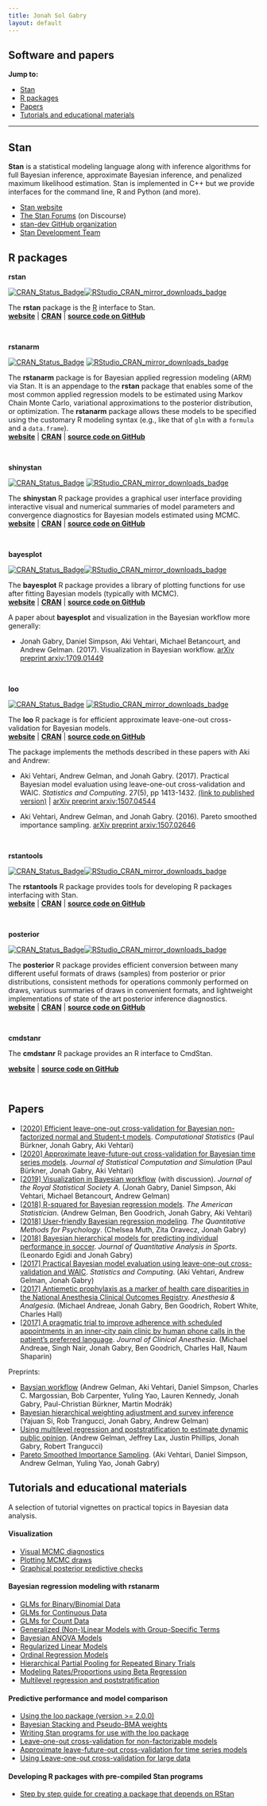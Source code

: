 ```yaml
---
title: Jonah Sol Gabry
layout: default
---
```


## Software and papers

**Jump to:**      
* [Stan](#stan)
* [R packages](#r-packages)
* [Papers](#papers)
* [Tutorials and educational materials](#tutorials-and-educational-materials)

<hr>

## Stan

**Stan** is a statistical modeling language along with inference algorithms for full
Bayesian inference, approximate Bayesian inference, and penalized maximum likelihood
estimation. Stan is implemented in C++ but we provide interfaces for the
command line, R and Python (and more).
<br>

* [Stan website](https://mc-stan.org)
* [The Stan Forums](https://discourse.mc-stan.org) (on Discourse)
* [stan-dev GitHub organization](https://github.com/stan-dev)
* [Stan Development Team](https://mc-stan.org/team/)


## R packages

**rstan**

[![CRAN\_Status\_Badge](https://www.r-pkg.org/badges/version/rstan)](https://cran.r-project.org/package=rstan)[![RStudio_CRAN_mirror_downloads_badge](https://cranlogs.r-pkg.org/badges/rstan?color=blue)](https://cran.r-project.org/web/packages/rstan)

The **rstan** package is the [R](https://www.r-project.org) interface to Stan.
<br>
[**website**](https://mc-stan.org/rstan) |
[**CRAN**](https://cran.r-project.org/package=rstan) |
[**source code on GitHub**](https://github.com/stan-dev/rstan)

<br>

**rstanarm**

[![CRAN\_Status\_Badge](https://www.r-pkg.org/badges/version/rstanarm)](https://cran.r-project.org/package=rstanarm)
[![RStudio_CRAN_mirror_downloads_badge](https://cranlogs.r-pkg.org/badges/rstanarm?color=blue)](https://cran.r-project.org/web/packages/rstanarm)

The **rstanarm** package is for Bayesian applied regression modeling (ARM) via Stan.
It is an appendage to the **rstan** package that enables some of the
most common applied regression models to be estimated using Markov Chain
Monte Carlo, variational approximations to the posterior distribution, or
optimization. The **rstanarm** package allows these models to be
 specified using the customary R modeling syntax (e.g., like that of
`glm` with a `formula` and a `data.frame`).
<br>
[**website**](https://mc-stan.org/rstanarm) |
[**CRAN**](https://cran.r-project.org/package=rstanarm) |
[**source code on GitHub**](https://github.com/stan-dev/rstanarm)

<br>

**shinystan**

[![CRAN\_Status\_Badge](https://www.r-pkg.org/badges/version/shinystan)](https://cran.r-project.org/package=shinystan)
[![RStudio_CRAN_mirror_downloads_badge](https://cranlogs.r-pkg.org/badges/shinystan?color=blue)](https://cran.r-project.org/web/packages/shinystan)

The **shinystan** R package provides a graphical user interface providing
interactive visual and numerical summaries of model parameters and convergence
diagnostics for Bayesian models estimated using MCMC.
<br>
[**website**](https://mc-stan.org/shinystan) |
[**CRAN**](https://cran.r-project.org/package=shinystan) |
[**source code on GitHub**](https://github.com/stan-dev/shinystan)

<br>

**bayesplot**

[![CRAN\_Status\_Badge](https://www.r-pkg.org/badges/version/bayesplot)](https://cran.r-project.org/package=bayesplot)[![RStudio_CRAN_mirror_downloads_badge](https://cranlogs.r-pkg.org/badges/bayesplot?color=blue)](https://cran.r-project.org/web/packages/bayesplot)

The **bayesplot** R package provides a library of plotting functions for use
after fitting Bayesian models (typically with MCMC).
<br>
[**website**](https://mc-stan.org/bayesplot) |
[**CRAN**](https://cran.r-project.org/package=bayesplot) |
[**source code on GitHub**](https://github.com/stan-dev/bayesplot)

A paper about **bayesplot** and visualization in the Bayesian workflow more generally:

* Jonah Gabry, Daniel Simpson, Aki Vehtari, Michael Betancourt, and Andrew Gelman. (2017). Visualization in Bayesian workflow.
[arXiv preprint arxiv:1709.01449](https://arxiv.org/abs/1709.01449)

<br>

**loo**

[![CRAN\_Status\_Badge](https://www.r-pkg.org/badges/version/loo)](https://cran.r-project.org/package=loo)
[![RStudio_CRAN_mirror_downloads_badge](https://cranlogs.r-pkg.org/badges/loo?color=blue)](https://cran.r-project.org/web/packages/loo)

The **loo** R package is for efficient approximate leave-one-out cross-validation for Bayesian models.
<br>
[**website**](https://mc-stan.org/loo) |
[**CRAN**](https://cran.r-project.org/package=loo) |
[**source code on GitHub**](https://github.com/stan-dev/loo)

The package implements the methods described in these papers with Aki and Andrew:

* Aki Vehtari, Andrew Gelman, and Jonah Gabry. (2017). Practical Bayesian model evaluation using leave-one-out cross-validation and WAIC. _Statistics and Computing_. 27(5), pp 1413-1432. [(link to published version)](https://link.springer.com/article/10.1007/s11222-016-9696-4)
 | [arXiv preprint arxiv:1507.04544](arxiv.org/abs/1507.04544)

* Aki Vehtari, Andrew Gelman, and Jonah Gabry. (2016). Pareto smoothed importance sampling.
[arXiv preprint arxiv:1507.02646](https://arxiv.org/abs/1507.02646)

<br>

**rstantools**

[![CRAN\_Status\_Badge](https://www.r-pkg.org/badges/version/rstantools)](https://cran.r-project.org/package=rstantools)[![RStudio_CRAN_mirror_downloads_badge](https://cranlogs.r-pkg.org/badges/rstantools?color=blue)](https://cran.r-project.org/web/packages/rstantools)

The **rstantools** R package provides tools for developing R packages interfacing with Stan.
<br>
[**website**](https://mc-stan.org/rstantools) |
[**CRAN**](https://cran.r-project.org/package=rstantools) |
[**source code on GitHub**](https://github.com/stan-dev/rstantools)

<br>

**posterior**

[![CRAN\_Status\_Badge](https://www.r-pkg.org/badges/version/posterior)](https://cran.r-project.org/package=posterior)[![RStudio_CRAN_mirror_downloads_badge](https://cranlogs.r-pkg.org/badges/posterior?color=blue)](https://cran.r-project.org/web/packages/posterior)

The **posterior** R package provides efficient conversion between many different useful formats 
of draws (samples) from posterior or prior distributions, consistent methods for operations commonly 
performed on draws, various summaries of draws in convenient formats, and lightweight implementations 
of state of the art posterior inference diagnostics.
<br>
[**website**](https://mc-stan.org/posterior) |
[**CRAN**](https://cran.r-project.org/package=posterior) |
[**source code on GitHub**](https://github.com/stan-dev/posterior)

<br>

**cmdstanr**

<!--
[![CRAN\_Status\_Badge](https://www.r-pkg.org/badges/version/cmdstanr)](https://cran.r-project.org/package=cmdstanr)[![RStudio_CRAN_mirror_downloads_badge](https://cranlogs.r-pkg.org/badges/cmdstanr?color=blue)](https://cran.r-project.org/web/packages/cmdstanr)
-->

The **cmdstanr** R package provides an R interface to CmdStan.
<br>
<!-- [**website**](https://mc-stan.org/cmdstanr) |
[**CRAN**](https://cran.r-project.org/package=cmdstanr) |
[**source code on GitHub**](https://github.com/stan-dev/cmdstanr) -->
[**website**](https://mc-stan.org/cmdstanr) | [**source code on GitHub**](https://github.com/stan-dev/cmdstanr)

<br>



## Papers

* [[2020] Efficient leave-one-out cross-validation for Bayesian non-factorized normal and Student-t models](https://arxiv.org/pdf/1810.10559.pdf). _Computational Statistics_ (Paul Bürkner, Jonah Gabry, Aki Vehtari)
* [[2020] Approximate leave-future-out cross-validation for Bayesian time series models](https://arxiv.org/pdf/1902.06281.pdf). _Journal of Statistical Computation and Simulation_ (Paul Bürkner, Jonah Gabry, Aki Vehtari)
* [[2019] Visualization in Bayesian workflow](https://doi.org/10.1111/rssa.12378) (with discussion). _Journal of the Royal Statistical Society A_. (Jonah Gabry, Daniel Simpson, Aki Vehtari, Michael Betancourt, Andrew Gelman)
* [[2018] R-squared for Bayesian regression models](http://www.stat.columbia.edu/~gelman/research/published/bayes_R2_v3.pdf). _The American Statistician_. (Andrew Gelman, Ben Goodrich, Jonah Gabry, Aki Vehtari) 
* [[2018] User-friendly Bayesian regression modeling](https://www.tqmp.org/RegularArticles/vol14-2/p099/p099.pdf). _The Quantitative Methods for Psychology_. (Chelsea Muth, Zita Oravecz, Jonah Gabry)
* [[2018] Bayesian hierarchical models for predicting individual performance in soccer](https://www.degruyter.com/view/j/jqas.2018.14.issue-3/jqas-2017-0066/jqas-2017-0066.xml). _Journal of Quantitative Analysis in Sports_. (Leonardo Egidi and Jonah Gabry)
* [[2017] Practical Bayesian model evaluation using leave-one-out cross-validation and WAIC](https://arxiv.org/pdf/1507.04544). _Statistics and Computing_. (Aki Vehtari, Andrew Gelman, Jonah Gabry) 
* [[2017] Antiemetic prophylaxis as a marker of health care disparities in the National Anesthesia Clinical Outcomes Registry](https://www.ncbi.nlm.nih.gov/pubmed/29116968). _Anesthesia & Analgesia_. (Michael Andreae, Jonah Gabry, Ben Goodrich, Robert White, Charles Hall)
* [[2017] A pragmatic trial to improve adherence with scheduled appointments in an inner-city pain clinic by human phone calls in the patient’s preferred language](https://www.ncbi.nlm.nih.gov/pubmed/28841451). _Journal of Clinical Anesthesia_. (Michael Andreae, Singh Nair, Jonah Gabry, Ben Goodrich, Charles Hall, Naum Shaparin)


Preprints: 

* [Baysian workflow](https://arxiv.org/abs/2011.01808) (Andrew Gelman, Aki Vehtari, Daniel Simpson, Charles C. Margossian, Bob Carpenter, Yuling Yao, Lauren Kennedy, Jonah Gabry, Paul-Christian Bürkner, Martin Modrák)
* [Bayesian hierarchical weighting adjustment and survey inference](https://arxiv.org/pdf/1707.08220) (Yajuan Si, Rob Trangucci, Jonah Gabry, Andrew Gelman)
* [Using multilevel regression and poststratification to estimate dynamic public opinion](http://www.stat.columbia.edu/~gelman/research/unpublished/MRT(1).pdf). (Andrew Gelman, Jeffrey Lax, Justin Phillips, Jonah Gabry, Robert Trangucci) 
* [Pareto Smoothed Importance Sampling](https://arxiv.org/pdf/1507.02646). (Aki Vehtari, Daniel Simpson, Andrew Gelman, Yuling Yao, Jonah Gabry)


## Tutorials and educational materials

A selection of tutorial vignettes on practical topics in Bayesian data analysis.

#### Visualization

* [Visual MCMC diagnostics](https://mc-stan.org/bayesplot/articles/visual-mcmc-diagnostics.html)
* [Plotting MCMC draws](https://mc-stan.org/bayesplot/articles/plotting-mcmc-draws.html)
* [Graphical posterior predictive checks](https://mc-stan.org/bayesplot/articles/graphical-ppcs.html)

#### Bayesian regression modeling with **rstanarm**

* [GLMs for Binary/Binomial Data](https://mc-stan.org/rstanarm/articles/binomial.html)
* [GLMs for Continuous Data](https://mc-stan.org/rstanarm/articles/continuous.html)
* [GLMs for Count Data](https://mc-stan.org/rstanarm/articles/count.html)
* [Generalized (Non-)Linear Models with Group-Specific Terms](https://mc-stan.org/rstanarm/articles/glmer.html)
* [Bayesian ANOVA Models](https://mc-stan.org/rstanarm/articles/aov.html)
* [Regularized Linear Models](https://mc-stan.org/rstanarm/articles/lm.html)
* [Ordinal Regression Models](https://mc-stan.org/rstanarm/articles/polr.html)
* [Hierarchical Partial Pooling for Repeated Binary Trials](https://mc-stan.org/rstanarm/articles/pooling.html)
* [Modeling Rates/Proportions using Beta Regression](https://mc-stan.org/rstanarm/articles/betareg.html)
* [Multilevel regression and poststratification](https://mc-stan.org/rstanarm/articles/mrp.html)

#### Predictive performance and model comparison

* [Using the loo package (version >= 2.0.0)](https://mc-stan.org/loo/articles/loo2-example.html)
* [Bayesian Stacking and Pseudo-BMA weights](https://mc-stan.org/loo/articles/loo2-weights.html)
* [Writing Stan programs for use with the loo package](https://mc-stan.org/loo/articles/loo2-with-rstan.html)
* [Leave-one-out cross-validation for non-factorizable models](https://mc-stan.org/loo/articles/loo2-non-factorizable.html)
* [Approximate leave-future-out cross-validation for time series models](https://mc-stan.org/loo/articles/loo2-lfo.html)
* [Using Leave-one-out cross-validation for large data](https://mc-stan.org/loo/articles/loo2-large-data.html)

#### Developing R packages with pre-compiled Stan programs

* [Step by step guide for creating a package that depends on RStan](https://mc-stan.org/rstantools/articles/minimal-rstan-package.html)
